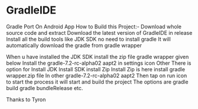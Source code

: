 # GradleIDE
Gradle Port On Android App
How to Build this Project:-
Download whole source code and extract
Download the latest version of GradleIDE in release
Install all the build tools like JDK SDK no need to install gradle 
It will automatically download the gradle from gradle wrapper

When u have installed the JDK SDK install the zip file gradle wrapper given below
Install the gradle-7.2-rc-alpha02 aapt2 in settings icon Other
There is option for Install JDK Install SDK install Zip 
Install Zip is here install gradle wrapper.zip file
In other gradle-7.2-rc-alpha02 aapt2
Then tap on run icon to start the process it will start and build the project
The options are gradle build gradle bundleRelease etc.


Thanks to Tyron
